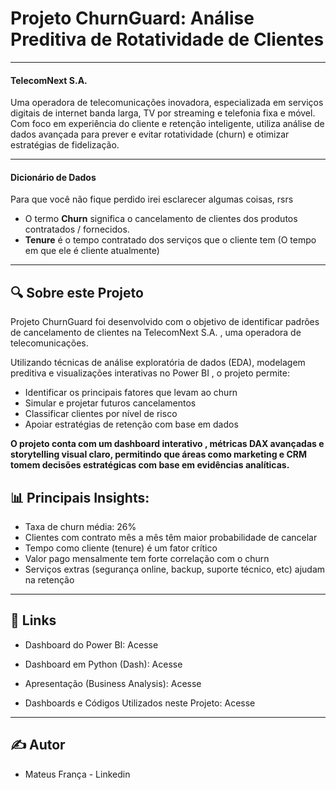 # Projeto ChurnGuard: Análise Preditiva de Rotatividade de Clientes

<hr>

#### TelecomNext S.A.

Uma operadora de telecomunicações inovadora, especializada em serviços digitais de internet banda larga, TV por streaming e telefonia fixa e móvel. Com foco em experiência do cliente e retenção inteligente, utiliza análise de dados avançada para prever e evitar rotatividade (churn) e otimizar estratégias de fidelização. 

<hr>

#### Dicionário de Dados

Para que você não fique perdido irei esclarecer algumas coisas, rsrs

- O termo <b>Churn</b> significa o cancelamento de clientes dos produtos contratados / fornecidos.
- <b>Tenure</b> é o tempo contratado dos serviços que o cliente tem (O tempo em que ele é cliente atualmente)

<hr>

## 🔍 Sobre este Projeto

Projeto ChurnGuard foi desenvolvido com o objetivo de identificar padrões de cancelamento de clientes na TelecomNext S.A. , uma operadora de telecomunicações.

Utilizando técnicas de análise exploratória de dados (EDA), modelagem preditiva e visualizações interativas no Power BI , o projeto permite:

- Identificar os principais fatores que levam ao churn
- Simular e projetar futuros cancelamentos
- Classificar clientes por nível de risco
- Apoiar estratégias de retenção com base em dados

<b>O projeto conta com um dashboard interativo , métricas DAX avançadas e storytelling visual claro, permitindo que áreas como marketing e CRM tomem decisões estratégicas com base em evidências analíticas. </b>

## 📊 Principais Insights:

- Taxa de churn média: 26%
- Clientes com contrato mês a mês têm maior probabilidade de cancelar
- Tempo como cliente (tenure) é um fator crítico
- Valor pago mensalmente tem forte correlação com o churn
- Serviços extras (segurança online, backup, suporte técnico, etc) ajudam na retenção

<hr>

## 🔗 Links

- Dashboard do Power BI: Acesse

- Dashboard em Python (Dash): Acesse

- Apresentação (Business Analysis): Acesse

- Dashboards e Códigos Utilizados neste Projeto: Acesse

<hr>

## ✍️ Autor

- Mateus França - Linkedin


